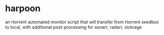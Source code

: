 # harpoon
an rtorrent automated monitor script that will transfer from rtorrent seedbox to local, with additional post-processing for sonarr, radarr, sickrage
